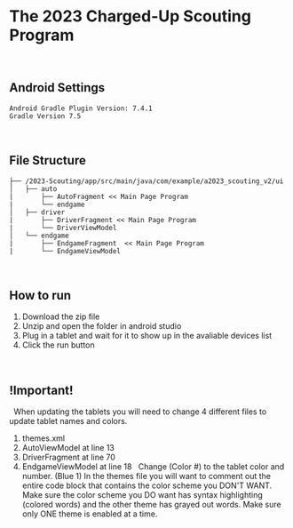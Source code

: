 # The 2023 Charged-Up Scouting Program
&nbsp;
&nbsp;
## Android Settings
```
Android Gradle Plugin Version: 7.4.1
Gradle Version 7.5
```
&nbsp;
## File Structure
```
├── /2023-Scouting/app/src/main/java/com/example/a2023_scouting_v2/ui
│   ├── auto
|       ├── AutoFragment << Main Page Program
|       └── endgame
│   ├── driver
|       ├── DriverFragment << Main Page Program
|       └── DriverViewModel
│   └── endgame
|       ├── EndgameFragment  << Main Page Program
|       └── EndgameViewModel
```
&nbsp;
## How to run
1. Download the zip file
2. Unzip and open the folder in android studio
3. Plug in a tablet and wait for it to show up in the avaliable devices list
4. Click the run button

&nbsp;
## !Important!
&nbsp;
When updating the tablets you will need to change 4 different files to update tablet names and colors.
&nbsp;
1. themes.xml
2. AutoViewModel at line 13
3. DriverFragment at line 70
4. EndgameViewModel at line 18
&nbsp;
Change (Color #) to the tablet color and number. (Blue 1)
In the themes file you will want to comment out the entire code block that contains the color scheme you DON'T WANT.
Make sure the color scheme you DO want has syntax highlighting (colored words) and the other theme has grayed out words.
Make sure only ONE theme is enabled at a time.